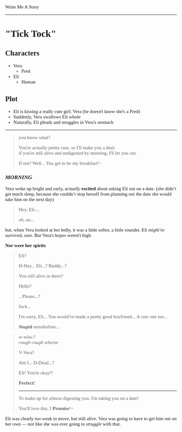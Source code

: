 <style>
body {
	font: 15px Verdana
};
</style>

Write Me A Story
****************
"Tick Tock"
===========

Characters
----------
- Vera
	- Pred
- Eli
	- Human

Plot
----
- Eli is kissing a really cute girl; Vera (he doesn't know she's a Pred)
- Suddenly, Vera swallows Eli whole
- Naturally, Eli pleads and struggles in Vera's stomach

***

> you know what?
>
> You're actually pretty cute,
> so I'll make you a deal;\
> if you're still alive and undigested by morning,
> I'll let you out.
>
> If not?
> Well...
> You get to be my breakfast!~

### _MORNING_

Vera woke up bright and early, _actually_ __excited__ about asking Eli out on a date.
(she didn’t get much sleep, because she couldn’t stop herself from planning out the date she would take him on the next day)

> Hey, Eli-...
>
> _oh, no..._

but, when Vera looked at her belly, it was a little softer, a little rounder.
Eli _might've_ survived, sure.
But Vera's hopes weren't high.

__Nor were her spirits__

> Eli?
>
> H-Hey... Eli...?
> Buddy...?
>
> You still alive in there?
>
> Hello?
>
> ...Please...?
>
> fuck...
>
> I'm sorry, Eli...
> You would've made a pretty good boyfriend...
> A _cute_ one too...
>
> __Stupid__ _metabolism_...

> w-wha-?\
> _cough_
> _cough_
> _wheeze_
>
> V-Vera?
>
> Am I...
> D-Dead...?

> Eli!
> You're okay!!
>
> __Perfect!__
> ***
> To make up for _almost_ digesting you,
> I'm taking you on a date!
>
> You'll love this, I __Promise__!~

Eli was clearly too weak to move, but still alive.
Vera was going to have to get him out on her own &mdash; not like she was ever going to _struggle_ with that.
